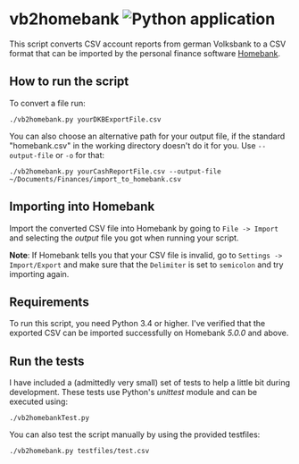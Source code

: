 # vb2homebank ![Python application](https://github.com/dw0111/vb2homebank/workflows/Python%20application/badge.svg)

This script converts CSV account reports from german Volksbank to a
CSV format that can be imported by the personal finance software
[Homebank](http://homebank.free.fr/).

## How to run the script

To convert a file run:

    ./vb2homebank.py yourDKBExportFile.csv

You can also choose an alternative path for your output file, if the standard "homebank.csv" in the working directory doesn't do it for you. Use `--output-file` or `-o` for that:

    ./vb2homebank.py yourCashReportFile.csv --output-file ~/Documents/Finances/import_to_homebank.csv

## Importing into Homebank

Import the converted CSV file into Homebank by going to `File -> Import` and selecting the _output_ file you got when running your script.

**Note**: If Homebank tells you that your CSV file is invalid, go to `Settings -> Import/Export` and make sure that the `Delimiter` is set to `semicolon` and try importing again.

## Requirements

To run this script, you need Python 3.4 or higher. I've verified that the exported CSV can be imported successfully on Homebank _5.0.0_ and above.

## Run the tests

I have included a (admittedly very small) set of tests to help a little bit during development.
These tests use Python's _unittest_ module and can be executed using:

    ./vb2homebankTest.py

You can also test the script manually by using the provided testfiles:

    ./vb2homebank.py testfiles/test.csv
